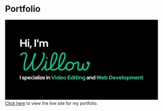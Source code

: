 # Portfolio
[![Willow Frazey](public/og-image.jpg "Hi, I'm Willow. I specialize in Video Editing and Web Development.")](https://www.willowfrazey.com/) 
[Click here](https://www.willowfrazey.com/) to view the live site for my portfolio.
